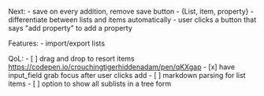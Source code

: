 Next:
    - save on every addition, remove save button
    - {List, item, property}
        - differentiate between lists and items automatically
        - user clicks a button that says "add property" to add a property

Features:
    - import/export lists

QoL:
    - [ ] drag and drop to resort items
        https://codepen.io/crouchingtigerhiddenadam/pen/qKXgap
    - [x] have input_field grab focus after user clicks add
    - [ ] markdown parsing for list items
    - [ ] option to show all sublists in a tree form

